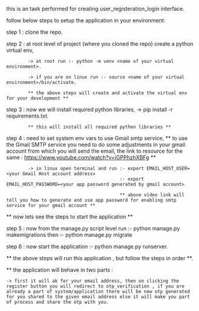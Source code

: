 this is an task performed for creating user_registeration_login interface.

follow below steps to setup the application in your environment:

step 1 : clone the repo.

step 2 : at root level of project (where you cloned the repo) create a python virtual env, 

            -> at root run :- python -m venv <name of your virtual environment>.

            -> if you are on linux run :- source <name of your virtual environment>/bin/activate.

            ** the above steps will create and activate the virtual env for your development **

step 3 : now we will install required python libraries,
            -> pip install -r requirements.txt.

            ** this will install all required python libraries **

step 4 : need to set system env vars to use Gmail smtp service,
            ** to use the Gmail SMTP service you need to do some adjustments in your gmail account from which you will send the email, the link to resource 
            for the same : https://www.youtube.com/watch?v=iGPPhzhXBFg **

            -> in linux open terminal and run :- export EMAIL_HOST_USER=<your Gmail Host account address> 
                                              :- export EMAIL_HOST_PASSWORD=<your app password generated by gmail account>

                                              ** above video link will tell you how to generate and use app password for enabling smtp service for your gmail account **
            
** now lets see the steps to start the application **

step 5 : now from the manage.py script level run :- python manage.py makemigrations
                                            then :- python manage.py migrate

step 6 : now start the application :- python manage.py runserver.


** the above steps will run this application , but follow the steps in order **.

** the application will behave in two parts :

    -> first it will ak for your email address, then on clicking the register button you will redirect to otp_verification , if you are already a part of system/application there will be new otp generated for you shared to the given email address else it will make you part of process and share the otp with you.

